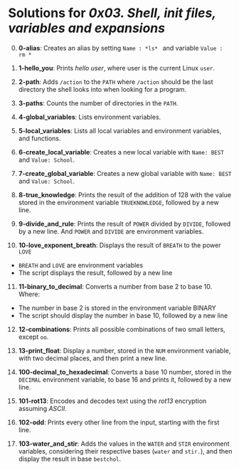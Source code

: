 # Solutions for *0x03. Shell, init files, variables and expansions*

0. **0-alias**: Creates an alias by setting  `Name : *ls* ` and variable `Value : rm *`

1. **1-hello_you**: Prints *hello user*, where user is the current Linux `user`.

2. **2-path**: Adds `/action` to the `PATH` where `/action` should be the last directory the shell looks into when looking for a program.

3. **3-paths**: Counts the number of directories in the `PATH`.

4. **4-global_variables**: Lists environment variables.

5. **5-local_variables**: Lists all local variables and environment variables, and functions.

6. **6-create_local_variable**: Creates a new local variable with `Name: BEST` and  `Value: School`.

7. **7-create_global_variable**: Creates a new global variable with `Name: BEST` and  `Value: School`.

8. **8-true_knowledge**: Prints the result of the addition of 128 with the value stored in the environment variable `TRUEKNOWLEDGE`, followed by a new line.

9. **9-divide_and_rule**: Prints the result of `POWER` divided by `DIVIDE`, followed by a new line. And `POWER` and `DIVIDE` are environment variables.

10. **10-love_exponent_breath**: Displays the result of `BREATH` to the power `LOVE`
 * `BREATH` and `LOVE` are environment variables
 * The script displays the result, followed by a new line

11. **11-binary_to_decimal**: Converts a number from base 2 to base 10. Where:
 * The number in base 2 is stored in the environment variable BINARY
 * The script should display the number in base 10, followed by a new line

12. **12-combinations**: Prints all possible combinations of two small letters, except `oo`.

13. **13-print_float**: Display a number, stored in the `NUM` environment variable, with two decimal places, and then print a new line.

14. **100-decimal_to_hexadecimal**: Converts a base 10 number, stored in the `DECIMAL` environment variable, to base 16 and prints it, followed by a new line.

15. **101-rot13**: Encodes and decodes text using the *rot13* encryption assuming *ASCII*.

16. **102-odd**: Prints every other line from the input, starting with the first line.

17. **103-water_and_stir**:  Adds the values in the `WATER` and `STIR` environment variables, considering their respective bases (`water` and `stir.`), and then display the result in base `bestchol`.
